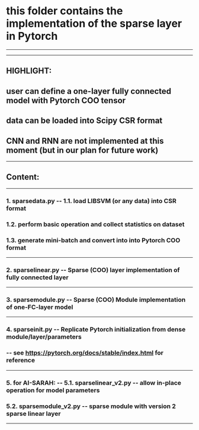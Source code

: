 # this folder contains the implementation of the sparse layer in Pytorch
--------------------------------------------------------------------------------------------------------------------
--------------------------------------------------------------------------------------------------------------------
## HIGHLIGHT:
## user can define a one-layer fully connected model with Pytorch COO tensor
## data can be loaded into Scipy CSR format
## CNN and RNN are not implemented at this moment (but in our plan for future work)
--------------------------------------------------------------------------------------------------------------------
## Content:
--------------------------------------------------------------------------------------------------------------------
### 1. sparsedata.py   -- 1.1. load LIBSVM (or any data) into CSR format 
###                       1.2. perform basic operation and collect statistics on dataset
###                       1.3. generate mini-batch and convert into into Pytorch COO format
--------------------------------------------------------------------------------------------------------------------
### 2. sparselinear.py -- Sparse (COO) layer implementation of fully connected layer
--------------------------------------------------------------------------------------------------------------------
### 3. sparsemodule.py -- Sparse (COO) Module implementation of one-FC-layer model
--------------------------------------------------------------------------------------------------------------------
### 4. sparseinit.py   -- Replicate Pytorch initialization from dense module/layer/parameters
###                    -- see https://pytorch.org/docs/stable/index.html for reference
--------------------------------------------------------------------------------------------------------------------
### 5. for AI-SARAH:   -- 5.1. sparselinear_v2.py -- allow in-place operation for model parameters
###                       5.2. sparsemodule_v2.py -- sparse module with version 2 sparse linear layer
--------------------------------------------------------------------------------------------------------------------
